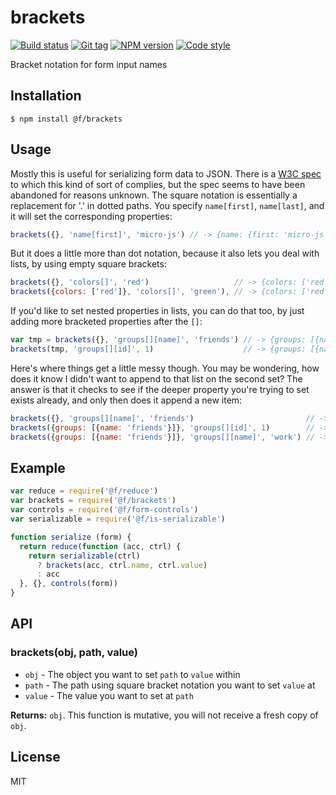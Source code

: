 
# brackets

[![Build status][travis-image]][travis-url]
[![Git tag][git-image]][git-url]
[![NPM version][npm-image]][npm-url]
[![Code style][standard-image]][standard-url]

Bracket notation for form input names

## Installation

    $ npm install @f/brackets

## Usage

Mostly this is useful for serializing form data to JSON. There is a [W3C spec](https://www.w3.org/TR/html-json-forms/) to which this kind of sort of complies, but the spec seems to have been abandoned for reasons unknown. The square notation is essentially a replacement for '.' in dotted paths. You specify `name[first]`, `name[last]`, and it will set the corresponding properties:

```js
brackets({}, 'name[first]', 'micro-js') // -> {name: {first: 'micro-js'}}
```

But it does a little more than dot notation, because it also lets you deal with lists, by using empty square brackets:

```js
brackets({}, 'colors[]', 'red')                   // -> {colors: ['red']}
brackets({colors: ['red']}, 'colors[]', 'green'), // -> {colors: ['red', 'green']}
```

If you'd like to set nested properties in lists, you can do that too, by just adding more bracketed properties after the `[]`:

```js
var tmp = brackets({}, 'groups[][name]', 'friends') // -> {groups: [{name: 'friends'}]}
brackets(tmp, 'groups[][id]', 1)                    // -> {groups: [{name: 'friends', id: 1}]}
```

Here's where things get a little messy though. You may be wondering, how does it know I didn't want to append to that list on the second set? The answer is that it checks to see if the deeper property you're trying to set exists already, and only then does it append a new item:

```js
brackets({}, 'groups[][name]', 'friends')                         // -> {groups: [{name: 'friends'}]}
brackets({groups: [{name: 'friends'}]}, 'groups[][id]', 1)        // -> {groups: [{name: 'friends', id: 1}]}
brackets({groups: [{name: 'friends'}]}, 'groups[][name]', 'work') // -> {groups: [{name: 'friends'}, {name: 'work'}]}
```

## Example

```js
var reduce = require('@f/reduce')
var brackets = require('@f/brackets')
var controls = require('@f/form-controls')
var serializable = require('@f/is-serializable')

function serialize (form) {
  return reduce(function (acc, ctrl) {
    return serializable(ctrl)
      ? brackets(acc, ctrl.name, ctrl.value)
      : acc
  }, {}, controls(form))
}
```

## API

### brackets(obj, path, value)

- `obj` - The object you want to set `path` to `value` within
- `path` - The path using square bracket notation you want to set `value` at
- `value` - The value you want to set at `path`

**Returns:** `obj`. This function is mutative, you will not receive a fresh copy of `obj`.

## License

MIT

[travis-image]: https://img.shields.io/travis/micro-js/brackets.svg?style=flat-square
[travis-url]: https://travis-ci.org/micro-js/brackets
[git-image]: https://img.shields.io/github/tag/micro-js/brackets.svg
[git-url]: https://github.com/micro-js/brackets
[standard-image]: https://img.shields.io/badge/code%20style-standard-brightgreen.svg?style=flat
[standard-url]: https://github.com/feross/standard
[npm-image]: https://img.shields.io/npm/v/@f/brackets.svg?style=flat-square
[npm-url]: https://npmjs.org/package/@f/brackets
